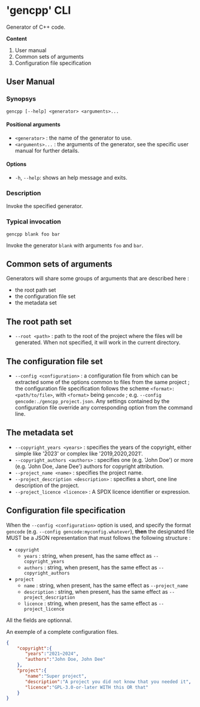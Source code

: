 # 'gencpp' CLI

Generator of C++ code.

**Content**

1. User manual
2. Common sets of arguments
3. Configuration file specification

## User Manual

### Synopsys

`gencpp [--help] <generator> <arguments>...`

#### Positional arguments

* `<generator>` : the name of the generator to use.
* `<arguments>...` : the arguments of the generator, see the specific user manual for further details.

#### Options

*  `-h`, `--help`: shows an help message and exits.

### Description

Invoke the specified generator.

### Typical invocation

```
gencpp blank foo bar
```

Invoke the generator `blank` with arguments `foo` and `bar`.

## Common sets of arguments

Generators will share some groups of arguments that are described here : 

* the root path set
* the configuration file set
* the metadata set

## The root path set

* `--root <path>` : path to the root of the project where the files will be generated. When not specified, it will work in the current directory.

## The configuration file set

* `--config <configuration>` : a configuration file from which can be extracted some of the options common to files from the same project ; the configuration file specification follows the scheme `<format>:<path/to/file>`, with `<format>` being `gencode` ; e.g. `--config gencode:./gencpp_project.json`. Any settings contained by the configuration file override any corresponding option from the command line.

## The metadata set

* `--copyright_years <years>` : specifies the years of the copyright, either simple like '2023' or complex like '2019,2020,2021'.
* `--copyright_authors <authors>` : specifies one (e.g. 'John Doe') or more (e.g. 'John Doe, Jane Dee') authors for copyright attribution.
* `--project_name <name>` : specifies the project name.
* `--project_description <description>` : specifies a short, one line description of the project.
* `--project_licence <licence>` : A SPDX licence identifier or expression.

## Configuration file specification

When the `--config <configuration>` option is used, and specify the format `gencode` (e.g. `--config gencode:myconfig.whatever`), **then** the designated file MUST be a JSON representation that must follows the following structure : 

* `copyright`
  * `years` : string, when present, has the same effect as `--copyright_years`
  * `authors` : string, when present, has the same effect as `--copyright_authors`
* `project`
  * `name` : string, when present, has the same effect as `--project_name`
  * `description` : string, when present, has the same effect as `--project_description`
  * `licence` : string, when present, has the same effect as `--project_licence`

All the fields are optionnal.

An exemple of a complete configuration files.

```json
{
    "copyright":{
       "years":"2021~2024",
       "authors":"John Doe, John Dee"
    },
    "project":{
       "name":"Super project",
       "description":"A project you did not know that you needed it",
       "licence":"GPL-3.0-or-later WITH this OR that"
    }
}
```